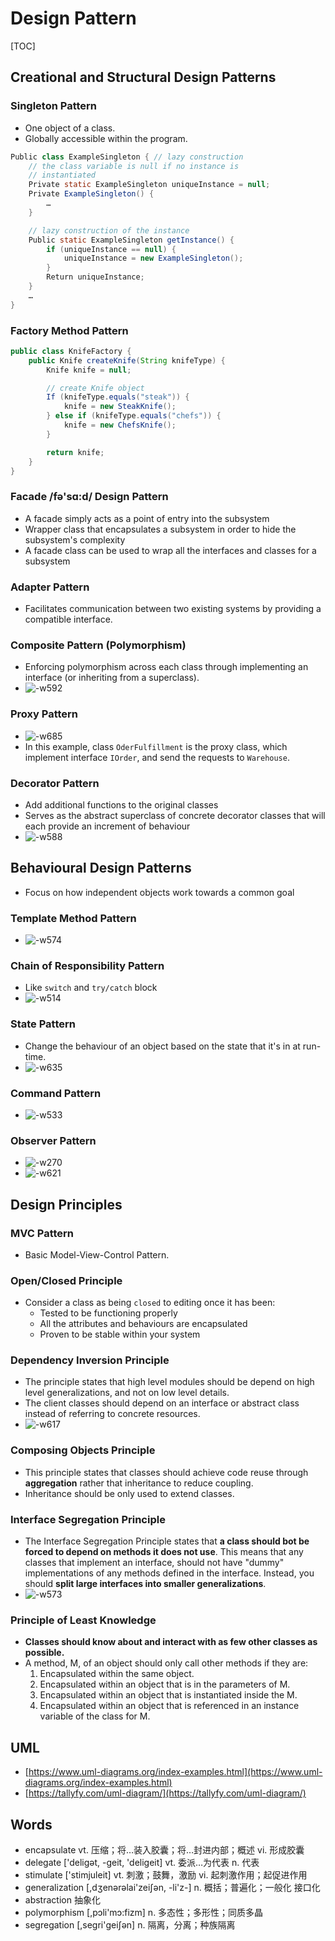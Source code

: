 # Design Pattern

\[TOC\]

## Creational and Structural Design Patterns

### Singleton Pattern

* One object of a class.
* Globally accessible within the program.

```java
Public class ExampleSingleton { // lazy construction
    // the class variable is null if no instance is
    // instantiated
    Private static ExampleSingleton uniqueInstance = null;
    Private ExampleSingleton() {
        …
    }

    // lazy construction of the instance
    Public static ExampleSingleton getInstance() {
        if (uniqueInstance == null) {
            uniqueInstance = new ExampleSingleton();
        }
        Return uniqueInstance;
    }
    …
}
```

### Factory Method Pattern

```java
public class KnifeFactory {
    public Knife createKnife(String knifeType) {
        Knife knife = null;

        // create Knife object
        If (knifeType.equals("steak")) {
            knife = new SteakKnife();
        } else if (knifeType.equals("chefs")) {
            knife = new ChefsKnife();
        }

        return knife;
    }
}
```

### Facade /fə'sɑ:d/ Design Pattern

* A facade simply acts as a point of entry into the subsystem
* Wrapper class that encapsulates a subsystem in order to hide the subsystem's complexity
* A facade class can be used to wrap all the interfaces and classes for a subsystem

### Adapter Pattern

* Facilitates communication between two existing systems by providing a compatible interface.

### Composite Pattern \(Polymorphism\)

* Enforcing polymorphism across each class through implementing an interface \(or inheriting from a superclass\).
* ![-w592](../.gitbook/assets/15378891794805.jpg)

### Proxy Pattern

* ![-w685](../.gitbook/assets/15379016761283.jpg)
* In this example, class `OderFulfillment` is the proxy class, which implement interface `IOrder`, and send the requests to `Warehouse`.

### Decorator Pattern

* Add additional functions to the original classes
* Serves as the abstract superclass of concrete decorator classes that will each provide an increment of behaviour
* ![-w588](../.gitbook/assets/15378898010827.jpg)

## Behavioural Design Patterns

* Focus on how independent objects work towards a common goal

### Template Method Pattern

* ![-w574](../.gitbook/assets/15378904848603.jpg)

### Chain of Responsibility Pattern

* Like `switch` and `try/catch` block
* ![-w514](../.gitbook/assets/15379013737005.jpg)

### State Pattern

* Change the behaviour of an object based on the state that it's in at run-time. 
* ![-w635](../.gitbook/assets/15379015822307.jpg)

### Command Pattern

* ![-w533](../.gitbook/assets/15379019173343.jpg)

### Observer Pattern

* ![-w270](../.gitbook/assets/15379020909299.jpg)
* ![-w621](../.gitbook/assets/15379020717517.jpg)

## Design Principles

### MVC Pattern

* Basic Model-View-Control Pattern.

### Open/Closed Principle

* Consider a class as being `closed` to editing once it has been:
  * Tested to be functioning properly
  * All the attributes and behaviours are encapsulated
  * Proven to be stable within your system

### Dependency Inversion Principle

* The principle states that high level modules should be depend on high level generalizations, and not on low level details.
* The client classes should depend on an interface or abstract class instead of referring to concrete resources.
* ![-w617](../.gitbook/assets/15379028292063.jpg)

### Composing Objects Principle

* This principle states that classes should achieve code reuse through **aggregation** rather that inheritance to reduce coupling.
* Inheritance should be only used to extend classes.

### Interface Segregation Principle

* The Interface Segregation Principle states that **a class should bot be forced to depend on methods it does not use**. This means that any classes that implement an interface, should not have "dummy" implementations of any methods defined in the interface. Instead, you should **split large interfaces into smaller generalizations**.
* ![-w573](../.gitbook/assets/15379036609100.jpg)

### Principle of Least Knowledge

* **Classes should know about and interact with as few other classes as possible.**
* A method, M, of an object should only call other methods if they are:
  1. Encapsulated within the same object.
  2. Encapsulated within an object that is in the parameters of M.
  3. Encapsulated within an object that is instantiated inside the M.
  4. Encapsulated within an object that is referenced in an instance variable of the class for M.

## UML

* [https://www.uml-diagrams.org/index-examples.html](https://www.uml-diagrams.org/index-examples.html)
* [https://tallyfy.com/uml-diagram/](https://tallyfy.com/uml-diagram/)

## Words

* encapsulate vt. 压缩；将…装入胶囊；将…封进内部；概述 vi. 形成胶囊
* delegate \['deliɡət, -ɡeit, 'deliɡeit\] vt. 委派…为代表 n. 代表
* stimulate \['stimjuleit\] vt. 刺激；鼓舞，激励 vi. 起刺激作用；起促进作用
* generalization \[,dʒenərəlai'zeiʃən, -li'z-\] n. 概括；普遍化；一般化 接口化
* abstraction 抽象化
* polymorphism \[,pɔli'mɔ:fizm\] n. 多态性；多形性；同质多晶
* segregation \[,seɡri'ɡeiʃən\] n. 隔离，分离；种族隔离

